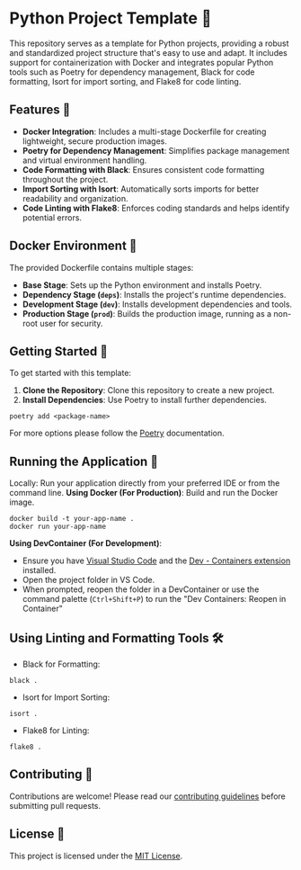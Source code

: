 # Python Project Template 🐍

This repository serves as a template for Python projects, providing a robust and standardized project structure that's easy to use and adapt. It includes support for containerization with Docker and integrates popular Python tools such as Poetry for dependency management, Black for code formatting, Isort for import sorting, and Flake8 for code linting.


## Features 🌟

- **Docker Integration**: Includes a multi-stage Dockerfile for creating lightweight, secure production images.
- **Poetry for Dependency Management**: Simplifies package management and virtual environment handling.
- **Code Formatting with Black**: Ensures consistent code formatting throughout the project.
- **Import Sorting with Isort**: Automatically sorts imports for better readability and organization.
- **Code Linting with Flake8**: Enforces coding standards and helps identify potential errors.


## Docker Environment 🐳

The provided Dockerfile contains multiple stages:

- **Base Stage**: Sets up the Python environment and installs Poetry.
- **Dependency Stage (`deps`)**: Installs the project's runtime dependencies.
- **Development Stage (`dev`)**: Installs development dependencies and tools.
- **Production Stage (`prod`)**: Builds the production image, running as a non-root user for security.


## Getting Started 🚀

To get started with this template:

1. **Clone the Repository**: Clone this repository to create a new project.
2. **Install Dependencies**: Use Poetry to install further dependencies.
```
poetry add <package-name>
```
For more options please follow the [Poetry](https://python-poetry.org) documentation.

## Running the Application 🏃
Locally: Run your application directly from your preferred IDE or from the command line.
**Using Docker (For Production)**: Build and run the Docker image.

```
docker build -t your-app-name .
docker run your-app-name
```
**Using DevContainer (For Development)**:
- Ensure you have [Visual Studio Code](https://code.visualstudio.com/) and the [Dev - Containers extension](https://code.visualstudio.com/docs/devcontainers/containers) installed.
- Open the project folder in VS Code.
- When prompted, reopen the folder in a DevContainer or use the command palette (`Ctrl+Shift+P`) to run the "Dev Containers: Reopen in Container" 

## Using Linting and Formatting Tools 🛠️

- Black for Formatting:
```
black .
```

- Isort for Import Sorting: 
```
isort .
```

- Flake8 for Linting:  
```
flake8 .
```


## Contributing 🤝

Contributions are welcome! Please read our [contributing guidelines](CONTRIBUTING.md) before submitting pull requests.


## License 📄

This project is licensed under the [MIT License](LICENSE).

